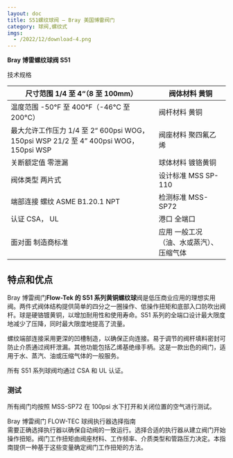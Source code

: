 ```yaml
---
layout: doc
title: S51螺纹球阀 – Bray 美国博雷阀门
category: 球阀,螺纹式
imgs:
  - /2022/12/download-4.png
---
```


**Bray 博雷螺纹球阀 S51**

技术规格

| 尺寸范围 1/4 至 4“（8 至 100mm）                                                      | 阀体材料 黄铜                           |
| ------------------------------------------------------------------------------------- | --------------------------------------- |
| 温度范围 \-50°F 至 400°F（-46°C 至 200°C）                                            | 阀杆材料 黄铜                           |
| 最大允许工作压力 1/4 至 2“ 600psi WOG， 150psi WSP 21/2 至 4” 400psi WOG， 150psi WSP | 阀座材料 聚四氟乙烯                     |
| 关断额定值 零泄漏                                                                     | 球体材料 镀铬黄铜                       |
| 阀体类型 两片式                                                                       | 设计标准 MSS SP-110                     |
| 端部连接 螺纹 ASME B1.20.1 NPT                                                        | 检测标准 MSS-SP72                       |
| 认证 CSA， UL                                                                         | 港口 全端口                             |
| 面对面 制造商标准                                                                     | 应用 一般工况（油、水或蒸汽）、压缩气体 |

## 特点和优点

Bray 博雷阀门**Flow-Tek 的 S51 系列黄铜螺纹球**阀是低压商业应用的理想实用阀。两件式阀体结构提供简单的四分之一圈操作、低操作扭矩和底部入口防吹出阀杆。球是硬铬镀黄铜，以增加耐用性和使用寿命。S51 系列的全端口设计最大限度地减少了压降，同时最大限度地提高了流量。

螺纹端部连接采用更深的凹槽制造，以确保正向连接。易于调节的阀杆填料密封可防止介质通过阀杆泄漏。其他功能包括乙烯基绝缘手柄。这是一款出色的阀门，适用于水、蒸汽、油或压缩气体的一般服务。

所有 S51 系列球阀均通过 CSA 和 UL 认证。

### 测试

所有阀门均按照 MSS-SP72 在 100psi 水下打开和关闭位置的空气进行测试。

Bray 博雷阀门 FLOW-TEC 球阀执行器选择指南  
需要正确选择执行器以确保自动阀的一致运行。选择合适的执行器从建立阀门开始操作扭矩。阀门工作扭矩由阀座材料、工作频率、介质类型和管路压力决定。本指南提供一种基于这些变量确定阀门工作扭矩的方法。
